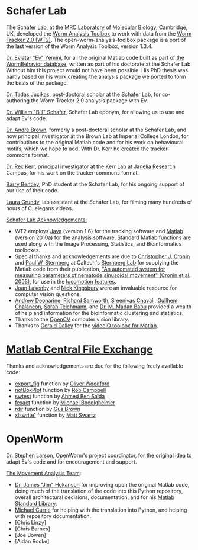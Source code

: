 Schafer Lab
===========

[The Schafer Lab](http://www2.mrc-lmb.cam.ac.uk/groups/wschafer/), at
the [MRC Laboratory of Molecular
Biology](http://www2.mrc-lmb.cam.ac.uk/), Cambridge, UK, developed the
[Worm Analysis
Toolbox](http://www.mrc-lmb.cam.ac.uk/wormtracker/index.php?action=analysis)
to work with data from the [Worm Tracker 2.0
(WT2)](http://www.mrc-lmb.cam.ac.uk/wormtracker/). The
open-worm-analysis-toolbox package is a port of the last version of the Worm
Analysis Toolbox, version 1.3.4.

[Dr. Eviatar "Ev"
Yemini](https://sites.google.com/site/openarchitecture1/3-contributors-and-syntax/ev-yemini),
for all the original Matlab code built as part of [the WormBehavior
database](http://wormbehavior.mrc-lmb.cam.ac.uk/), written as part of
his doctorate at the Schafer Lab. Without him this project would not
have been possible. His PhD thesis was partly based on his work creating
the analysis package we ported to form the basis of the package.

[Dr. Tadas Jucikas](https://www.linkedin.com/in/tjucikas), post-doctoral
scholar at the Schafer Lab, for co-authoring the Worm Tracker 2.0
analysis package with Ev.

[Dr. William "Bill"
Schafer](http://www2.mrc-lmb.cam.ac.uk/group-leaders/n-to-s/william-schafer/),
Schafer Lab eponym, for allowing us to use and adapt Ev's code.

[Dr. André
Brown](http://csc.mrc.ac.uk/research-group/behavioural-genomics/),
formerly a post-doctoral scholar at the Schafer Lab, and now principal investigator at the Brown Lab at Imperial College London, for contributions to the
original Matlab code and for his work on behavioural motifs, which we hope to add.  With Dr. Kerr he created the tracker-commons format.

[Dr. Rex Kerr](https://www.janelia.org/kerr-lab), principal investigator at the Kerr Lab at Janelia Research Campus, for his work on the tracker-commons format.

[Barry
Bentley](http://www.neuroscience.cam.ac.uk/directory/profile.php?bb421),
PhD student at the Schafer Lab, for his ongoing support of our use of
their code.

[Laura
Grundy](http://www2.mrc-lmb.cam.ac.uk/group-leaders/n-to-s/william-schafer/),
lab assistant at the Schafer Lab, for filming many hundreds of hours of
C. elegans videos.

[Schafer Lab
Acknowledgements:](https://github.com/openworm/SegWorm/blob/master/Worms/Printing/methodsTIF.m#L1514)

-   WT2 employs
    [Java](http://en.wikipedia.org/wiki/Java_(programming_language))
    (version 1.6) for the tracking software and
    [Matlab](http://www.mathworks.com/products/matlab/) (version 2010a)
    for the analysis software. Standard Matlab functions are used along
    with the Image Processing, Statistics, and Bioinformatics toolboxes.
-   Special thanks and acknowledgements are due to [Christopher J.
    Cronin](http://wormlab.caltech.edu/members/pictures/IMG_0084.jpg)
    and [Paul W.
    Sternberg](http://wormlab.caltech.edu/members/paul.html) at
    Caltech's [Sternberg Lab](http://wormlab.caltech.edu/) for supplying
    the Matlab code from their publication, ["An automated
    system for measuring parameters of nematode sinusoidal movement"
    (Cronin et al.
    2005)](http://www.ncbi.nlm.nih.gov/pubmed/15698479), for use
    in the [locomotion
    features](https://github.com/openworm/open-worm-analysis-toolbox/blob/master/documentation/Yemini%20Supplemental%20Data/Locomotion.md).
-   [Joan Lasenby](http://www-sigproc.eng.cam.ac.uk/Main/JL) and [Nick
    Kingsbury](http://www-sigproc.eng.cam.ac.uk/Main/NGK) were an
    invaluable resource for computer vision questions.
-   [Andrew
    Deonarine](http://www.immunology.cam.ac.uk/directory/adeonari@mrc-lmb.cam.ac.uk),
    [Richard Samworth](http://www.statslab.cam.ac.uk/~rjs57/),
    [Sreenivas
    Chavali](http://www.wolfson.cam.ac.uk/people/dr-sreenivas-chavali),
    [Guilhem Chalancon](http://www.mrc-lmb.cam.ac.uk/genomes/guilhem/),
    [Sarah
    Teichmann](http://www.ebi.ac.uk/about/people/sarah-teichmann), and
    [Dr. M. Madan Babu](http://mbgroup.mrc-lmb.cam.ac.uk/about-m-madan/)
    provided a wealth of help and information for the bioinformatic
    clustering and statistics.
-   Thanks to the [OpenCV](http://opencv.org/) computer vision library.
-   Thanks to [Gerald Dalley](http://people.csail.mit.edu/dalleyg/) for
    the [videoIO toolbox for
    Matlab](http://sourceforge.net/projects/videoio/).

[Matlab Central File Exchange](http://www.mathworks.com/matlabcentral/fileexchange/)
====================================================================================

Thanks and acknowledgements are due for the following freely available
code:

-   [export\_fig](https://github.com/ojwoodford/export_fig) function by
    [Oliver Woodford](https://github.com/ojwoodford)
-   [notBoxPlot](http://www.mathworks.com/matlabcentral/fileexchange/26508-notboxplot-alternative-to-box-plots)
    function by [Rob
    Campbell](http://www.mathworks.ca/matlabcentral/fileexchange/authors/49773)
-   [swtest](http://www.mathworks.com/matlabcentral/fileexchange/13964-shapiro-wilk-and-shapiro-francia-normality-tests)
    function by [Ahmed Ben
    Saïda](http://www.mathworks.com/matlabcentral/fileexchange/authors/27181)
-   [fexact](http://www.mathworks.com/matlabcentral/fileexchange/22550-fisher-s-exact-test)
    function by [Michael
    Boedigheimer](https://www.linkedin.com/profile/view?id=155041881)
-   [rdir](http://www.mathworks.com/matlabcentral/fileexchange/19550-recursive-directory-listing)
    function by [Gus
    Brown](http://www.mathworks.gr/matlabcentral/fileexchange/authors/30177)
-   [xlswrite1](http://www.mathworks.com/matlabcentral/fileexchange/10465-xlswrite1)
    function by [Matt
    Swartz](http://www.mathworks.com/matlabcentral/fileexchange/authors/22868)

OpenWorm
========

[Dr. Stephen Larson](https://github.com/slarson), OpenWorm's project
coordinator, for the original idea to adapt Ev's code and for
encouragement and support.

[The Movement Analysis Team](https://github.com/orgs/openworm/teams/movement-analysis):

-   [Dr. James "Jim" Hokanson](https://github.com/JimHokanson) for
    improving upon the original Matlab code, doing much of the
    translation of the code into this Python repository, overall
    architectural decisions, documentation, and for his [Matlab Standard
    Library](https://github.com/JimHokanson/matlab_standard_library).
-   [Michael Currie](https://github.com/MichaelCurrie) for helping with
    the translation into Python, and helping with repository
    documentation.
-   [Chris Linzy]
-   [Chris Barnes]
-   [Joe Bowen]
-   [Aidan Rocke]